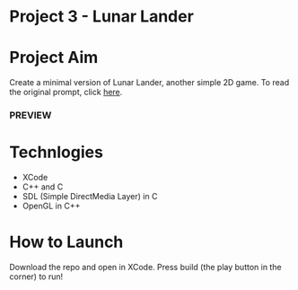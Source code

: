 
# Project 3 - Lunar Lander
# Project Aim
Create a minimal version of Lunar Lander, another simple 2D game. To read the original prompt, click [here](https://github.com/carmineguida/CS3113/blob/master/Projects/Project%203%20-%20Lunar%20Lander.pdf). 

### PREVIEW

<!-- ![proj-3-gif](https://github.com/baelul/CSUY3113/blob/main/Proj3/Proj3.gif) -->

# Technlogies
* XCode
* C++ and C
* SDL (Simple DirectMedia Layer) in C
* OpenGL in C++

# How to Launch
Download the repo and open in XCode. Press build (the play button in the corner) to run!
